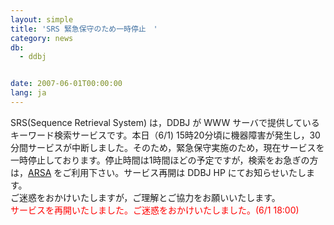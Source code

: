 ```yaml
---
layout: simple
title: 'SRS 緊急保守のため一時停止　'
category: news
db:
  - ddbj


date: 2007-06-01T00:00:00
lang: ja
---
```


SRS(Sequence Retrieval System) は，DDBJ が WWW サーバで提供しているキーワード検索サービスです。本日（6/1) 15時20分頃に機器障害が発生し，30分間サービスが中断しました。そのため，緊急保守実施のため，現在サービスを一時停止しております。停止時間は1時間ほどの予定ですが，検索をお急ぎの方は，<a href="http://arsa.ddbj.nig.ac.jp/">ARSA</a> をご利用下さい。サービス再開は DDBJ HP にてお知らせいたします。<br>ご迷惑をおかけいたしますが，ご理解とご協力をお願いいたします。<br>
<font color="#ff0000">サービスを再開いたしました。ご迷惑をおかけいたしました。(6/1 18:00)</font>
